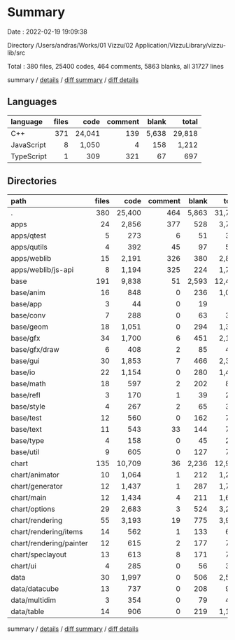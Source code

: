 # Summary

Date : 2022-02-19 19:09:38

Directory /Users/andras/Works/01 Vizzu/02 Application/VizzuLibrary/vizzu-lib/src

Total : 380 files,  25400 codes, 464 comments, 5863 blanks, all 31727 lines

summary / [details](details.md) / [diff summary](diff.md) / [diff details](diff-details.md)

## Languages
| language | files | code | comment | blank | total |
| :--- | ---: | ---: | ---: | ---: | ---: |
| C++ | 371 | 24,041 | 139 | 5,638 | 29,818 |
| JavaScript | 8 | 1,050 | 4 | 158 | 1,212 |
| TypeScript | 1 | 309 | 321 | 67 | 697 |

## Directories
| path | files | code | comment | blank | total |
| :--- | ---: | ---: | ---: | ---: | ---: |
| . | 380 | 25,400 | 464 | 5,863 | 31,727 |
| apps | 24 | 2,856 | 377 | 528 | 3,761 |
| apps/qtest | 5 | 273 | 6 | 51 | 330 |
| apps/qutils | 4 | 392 | 45 | 97 | 534 |
| apps/weblib | 15 | 2,191 | 326 | 380 | 2,897 |
| apps/weblib/js-api | 8 | 1,194 | 325 | 224 | 1,743 |
| base | 191 | 9,838 | 51 | 2,593 | 12,482 |
| base/anim | 16 | 848 | 0 | 236 | 1,084 |
| base/app | 3 | 44 | 0 | 19 | 63 |
| base/conv | 7 | 288 | 0 | 63 | 351 |
| base/geom | 18 | 1,051 | 0 | 294 | 1,345 |
| base/gfx | 34 | 1,700 | 6 | 451 | 2,157 |
| base/gfx/draw | 6 | 408 | 2 | 85 | 495 |
| base/gui | 30 | 1,853 | 7 | 466 | 2,326 |
| base/io | 22 | 1,154 | 0 | 280 | 1,434 |
| base/math | 18 | 597 | 2 | 202 | 801 |
| base/refl | 3 | 170 | 1 | 39 | 210 |
| base/style | 4 | 267 | 2 | 65 | 334 |
| base/test | 12 | 560 | 0 | 162 | 722 |
| base/text | 11 | 543 | 33 | 144 | 720 |
| base/type | 4 | 158 | 0 | 45 | 203 |
| base/util | 9 | 605 | 0 | 127 | 732 |
| chart | 135 | 10,709 | 36 | 2,236 | 12,981 |
| chart/animator | 10 | 1,064 | 1 | 212 | 1,277 |
| chart/generator | 12 | 1,437 | 1 | 287 | 1,725 |
| chart/main | 12 | 1,434 | 4 | 211 | 1,649 |
| chart/options | 29 | 2,683 | 3 | 524 | 3,210 |
| chart/rendering | 55 | 3,193 | 19 | 775 | 3,987 |
| chart/rendering/items | 14 | 562 | 1 | 133 | 696 |
| chart/rendering/painter | 12 | 615 | 2 | 177 | 794 |
| chart/speclayout | 13 | 613 | 8 | 171 | 792 |
| chart/ui | 4 | 285 | 0 | 56 | 341 |
| data | 30 | 1,997 | 0 | 506 | 2,503 |
| data/datacube | 13 | 737 | 0 | 208 | 945 |
| data/multidim | 3 | 354 | 0 | 79 | 433 |
| data/table | 14 | 906 | 0 | 219 | 1,125 |

summary / [details](details.md) / [diff summary](diff.md) / [diff details](diff-details.md)